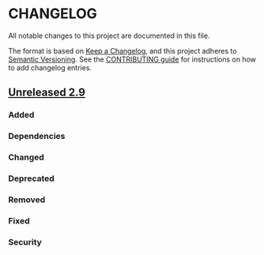 # CHANGELOG
All notable changes to this project are documented in this file.

The format is based on [Keep a Changelog](https://keepachangelog.com/en/1.0.0/), and this project adheres to [Semantic Versioning](https://semver.org/spec/v2.0.0.html). See the [CONTRIBUTING guide](./CONTRIBUTING.md#Changelog) for instructions on how to add changelog entries.

## [Unreleased 2.9]
### Added

### Dependencies

### Changed

### Deprecated

### Removed

### Fixed

### Security

[Unreleased 2.9]: https://github.com/opensearch-project/OpenSearch/compare/2.9...2.x
